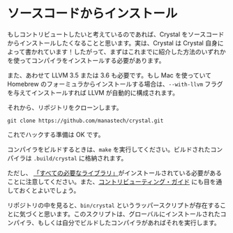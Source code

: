 # ソースコードからインストール

もしコントリビュートしたいと考えているのであれば、Crystal をソースコードからインストールしたくなることと思います。実は、Crystal は Crystal 自身によって書かれています！したがって、まずはこれまでに紹介した方法のいずれかを使ってコンパイラをインストールする必要があります。

また、あわせて LLVM 3.5 または 3.6 も必要です。もし Mac を使っていて Homebrew のフォーミュラからインストールする場合は、`--with-llvm` フラグを与えてインストールすれば LLVM が自動的に構成されます。

それから、リポジトリをクローンします。

```
git clone https://github.com/manastech/crystal.git
```

これでハックする準備は OK です。

コンパイラをビルドするときは、`make` を実行してください。ビルドされたコンパイラは `.build/crystal` に格納されます。

ただし、 [「すべての必要なライブラリ」](https://github.com/manastech/crystal/wiki/All-required-libraries)がインストールされている必要があることに注意してください。また、[コントリビューティング・ガイド](https://github.com/manastech/crystal/blob/master/Contributing.md) にも目を通しておくとよいでしょう。

リポジトリの中を見ると、`bin/crystal` というラッパースクリプトが存在することに気づくと思います。このスクリプトは、グローバルにインストールされたコンパイラ、もしくは自分でビルドしたコンパイラがあればそれを実行します。
